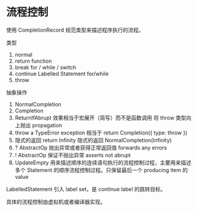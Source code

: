 # 流程控制

使用 CompletionRecord 规范类型来描述程序执行的流程。

类型

1. normal
1. return function
1. break for / while / switch
1. continue Labelled Statement for/while
1. throw

抽象操作

1. NormalCompletion
1. Completion
1. ReturnIfAbrupt 效果相当于宏展开（简写）而不是函数调用 将 throw 类型向上抛出 propagation
1. throw a TypeError exception 相当于 return Completion({ type: throw })
1. 隐式的返回 return Infinity 隐式的返回 NormalCompletion(Infinity)
1. ? AbstractOp 抛出异常或者获得正常返回值 forwards any errors
1. ! AbstractOp 保证不抛出异常 asserts not abrupt
1. UpdateEmpty 用来描述顺序的连续语句执行的流程控制过程，主要用来描述多个 Statement 的顺序流程控制过程。只保留最后一个 producing item 的 value

LabelledStatement 引入 label set，是 continue label 的跳转目标。

具体的流程控制由虚拟机或者编译器实现。
